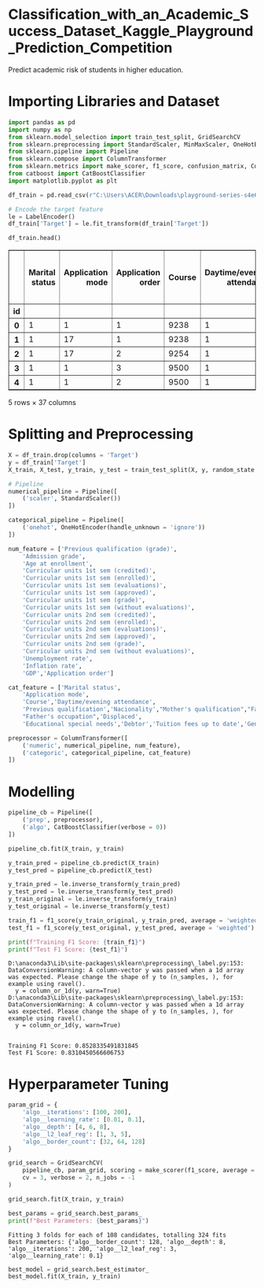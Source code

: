 # Classification_with_an_Academic_Success_Dataset_Kaggle_Playground_Prediction_Competition
Predict academic risk of students in higher education.


# Importing Libraries and Dataset


```python
import pandas as pd
import numpy as np
from sklearn.model_selection import train_test_split, GridSearchCV
from sklearn.preprocessing import StandardScaler, MinMaxScaler, OneHotEncoder, LabelEncoder
from sklearn.pipeline import Pipeline
from sklearn.compose import ColumnTransformer
from sklearn.metrics import make_scorer, f1_score, confusion_matrix, ConfusionMatrixDisplay
from catboost import CatBoostClassifier
import matplotlib.pyplot as plt
```


```python
df_train = pd.read_csv(r"C:\Users\ACER\Downloads\playground-series-s4e6\train.csv", index_col='id')
```


```python
# Encode the target feature
le = LabelEncoder()
df_train['Target'] = le.fit_transform(df_train['Target'])
```


```python
df_train.head()
```




<div>
<style scoped>
    .dataframe tbody tr th:only-of-type {
        vertical-align: middle;
    }

    .dataframe tbody tr th {
        vertical-align: top;
    }

    .dataframe thead th {
        text-align: right;
    }
</style>
<table border="1" class="dataframe">
  <thead>
    <tr style="text-align: right;">
      <th></th>
      <th>Marital status</th>
      <th>Application mode</th>
      <th>Application order</th>
      <th>Course</th>
      <th>Daytime/evening attendance</th>
      <th>Previous qualification</th>
      <th>Previous qualification (grade)</th>
      <th>Nacionality</th>
      <th>Mother's qualification</th>
      <th>Father's qualification</th>
      <th>...</th>
      <th>Curricular units 2nd sem (credited)</th>
      <th>Curricular units 2nd sem (enrolled)</th>
      <th>Curricular units 2nd sem (evaluations)</th>
      <th>Curricular units 2nd sem (approved)</th>
      <th>Curricular units 2nd sem (grade)</th>
      <th>Curricular units 2nd sem (without evaluations)</th>
      <th>Unemployment rate</th>
      <th>Inflation rate</th>
      <th>GDP</th>
      <th>Target</th>
    </tr>
    <tr>
      <th>id</th>
      <th></th>
      <th></th>
      <th></th>
      <th></th>
      <th></th>
      <th></th>
      <th></th>
      <th></th>
      <th></th>
      <th></th>
      <th></th>
      <th></th>
      <th></th>
      <th></th>
      <th></th>
      <th></th>
      <th></th>
      <th></th>
      <th></th>
      <th></th>
      <th></th>
    </tr>
  </thead>
  <tbody>
    <tr>
      <th>0</th>
      <td>1</td>
      <td>1</td>
      <td>1</td>
      <td>9238</td>
      <td>1</td>
      <td>1</td>
      <td>126.0</td>
      <td>1</td>
      <td>1</td>
      <td>19</td>
      <td>...</td>
      <td>0</td>
      <td>6</td>
      <td>7</td>
      <td>6</td>
      <td>12.428571</td>
      <td>0</td>
      <td>11.1</td>
      <td>0.6</td>
      <td>2.02</td>
      <td>2</td>
    </tr>
    <tr>
      <th>1</th>
      <td>1</td>
      <td>17</td>
      <td>1</td>
      <td>9238</td>
      <td>1</td>
      <td>1</td>
      <td>125.0</td>
      <td>1</td>
      <td>19</td>
      <td>19</td>
      <td>...</td>
      <td>0</td>
      <td>6</td>
      <td>9</td>
      <td>0</td>
      <td>0.000000</td>
      <td>0</td>
      <td>11.1</td>
      <td>0.6</td>
      <td>2.02</td>
      <td>0</td>
    </tr>
    <tr>
      <th>2</th>
      <td>1</td>
      <td>17</td>
      <td>2</td>
      <td>9254</td>
      <td>1</td>
      <td>1</td>
      <td>137.0</td>
      <td>1</td>
      <td>3</td>
      <td>19</td>
      <td>...</td>
      <td>0</td>
      <td>6</td>
      <td>0</td>
      <td>0</td>
      <td>0.000000</td>
      <td>0</td>
      <td>16.2</td>
      <td>0.3</td>
      <td>-0.92</td>
      <td>0</td>
    </tr>
    <tr>
      <th>3</th>
      <td>1</td>
      <td>1</td>
      <td>3</td>
      <td>9500</td>
      <td>1</td>
      <td>1</td>
      <td>131.0</td>
      <td>1</td>
      <td>19</td>
      <td>3</td>
      <td>...</td>
      <td>0</td>
      <td>8</td>
      <td>11</td>
      <td>7</td>
      <td>12.820000</td>
      <td>0</td>
      <td>11.1</td>
      <td>0.6</td>
      <td>2.02</td>
      <td>1</td>
    </tr>
    <tr>
      <th>4</th>
      <td>1</td>
      <td>1</td>
      <td>2</td>
      <td>9500</td>
      <td>1</td>
      <td>1</td>
      <td>132.0</td>
      <td>1</td>
      <td>19</td>
      <td>37</td>
      <td>...</td>
      <td>0</td>
      <td>7</td>
      <td>12</td>
      <td>6</td>
      <td>12.933333</td>
      <td>0</td>
      <td>7.6</td>
      <td>2.6</td>
      <td>0.32</td>
      <td>2</td>
    </tr>
  </tbody>
</table>
<p>5 rows × 37 columns</p>
</div>



# Splitting and Preprocessing


```python
X = df_train.drop(columns = 'Target')
y = df_train['Target']
X_train, X_test, y_train, y_test = train_test_split(X, y, random_state = 42, stratify = y, test_size = 0.2)
```


```python
# Pipeline
numerical_pipeline = Pipeline([
    ('scaler', StandardScaler())
])

categorical_pipeline = Pipeline([
    ('onehot', OneHotEncoder(handle_unknown = 'ignore'))
])

num_feature = ['Previous qualification (grade)',
    'Admission grade',
    'Age at enrollment',
    'Curricular units 1st sem (credited)',
    'Curricular units 1st sem (enrolled)',
    'Curricular units 1st sem (evaluations)',
    'Curricular units 1st sem (approved)',
    'Curricular units 1st sem (grade)',
    'Curricular units 1st sem (without evaluations)',
    'Curricular units 2nd sem (credited)',
    'Curricular units 2nd sem (enrolled)',
    'Curricular units 2nd sem (evaluations)',
    'Curricular units 2nd sem (approved)',
    'Curricular units 2nd sem (grade)',
    'Curricular units 2nd sem (without evaluations)',
    'Unemployment rate',
    'Inflation rate',
    'GDP','Application order']

cat_feature = ['Marital status',
    'Application mode',
    'Course','Daytime/evening attendance',
    'Previous qualification','Nacionality',"Mother's qualification","Father's qualification","Mother's occupation",
    "Father's occupation",'Displaced',
    'Educational special needs','Debtor','Tuition fees up to date','Gender','Scholarship holder','International']

preprocessor = ColumnTransformer([
    ('numeric', numerical_pipeline, num_feature),
    ('categoric', categorical_pipeline, cat_feature)
])
```

# Modelling


```python
pipeline_cb = Pipeline([
    ('prep', preprocessor),
    ('algo', CatBoostClassifier(verbose = 0))
])
```


```python
pipeline_cb.fit(X_train, y_train)

y_train_pred = pipeline_cb.predict(X_train)
y_test_pred = pipeline_cb.predict(X_test)

y_train_pred = le.inverse_transform(y_train_pred)
y_test_pred = le.inverse_transform(y_test_pred)
y_train_original = le.inverse_transform(y_train)
y_test_original = le.inverse_transform(y_test)

train_f1 = f1_score(y_train_original, y_train_pred, average = 'weighted')
test_f1 = f1_score(y_test_original, y_test_pred, average = 'weighted')

print(f"Training F1 Score: {train_f1}")
print(f"Test F1 Score: {test_f1}")
```

    D:\anaconda3\Lib\site-packages\sklearn\preprocessing\_label.py:153: DataConversionWarning: A column-vector y was passed when a 1d array was expected. Please change the shape of y to (n_samples, ), for example using ravel().
      y = column_or_1d(y, warn=True)
    D:\anaconda3\Lib\site-packages\sklearn\preprocessing\_label.py:153: DataConversionWarning: A column-vector y was passed when a 1d array was expected. Please change the shape of y to (n_samples, ), for example using ravel().
      y = column_or_1d(y, warn=True)
    

    Training F1 Score: 0.8528335491831845
    Test F1 Score: 0.8310450566606753
    

# Hyperparameter Tuning


```python
param_grid = {
    'algo__iterations': [100, 200],
    'algo__learning_rate': [0.01, 0.1],
    'algo__depth': [4, 6, 8],
    'algo__l2_leaf_reg': [1, 3, 5],
    'algo__border_count': [32, 64, 128]
}
```


```python
grid_search = GridSearchCV(
    pipeline_cb, param_grid, scoring = make_scorer(f1_score, average = 'weighted'),
    cv = 3, verbose = 2, n_jobs = -1
)

grid_search.fit(X_train, y_train)

best_params = grid_search.best_params_
print(f"Best Parameters: {best_params}")
```

    Fitting 3 folds for each of 108 candidates, totalling 324 fits
    Best Parameters: {'algo__border_count': 128, 'algo__depth': 8, 'algo__iterations': 200, 'algo__l2_leaf_reg': 3, 'algo__learning_rate': 0.1}
    


```python
best_model = grid_search.best_estimator_
best_model.fit(X_train, y_train)
```




<style>#sk-container-id-1 {
  /* Definition of color scheme common for light and dark mode */
  --sklearn-color-text: black;
  --sklearn-color-line: gray;
  /* Definition of color scheme for unfitted estimators */
  --sklearn-color-unfitted-level-0: #fff5e6;
  --sklearn-color-unfitted-level-1: #f6e4d2;
  --sklearn-color-unfitted-level-2: #ffe0b3;
  --sklearn-color-unfitted-level-3: chocolate;
  /* Definition of color scheme for fitted estimators */
  --sklearn-color-fitted-level-0: #f0f8ff;
  --sklearn-color-fitted-level-1: #d4ebff;
  --sklearn-color-fitted-level-2: #b3dbfd;
  --sklearn-color-fitted-level-3: cornflowerblue;

  /* Specific color for light theme */
  --sklearn-color-text-on-default-background: var(--sg-text-color, var(--theme-code-foreground, var(--jp-content-font-color1, black)));
  --sklearn-color-background: var(--sg-background-color, var(--theme-background, var(--jp-layout-color0, white)));
  --sklearn-color-border-box: var(--sg-text-color, var(--theme-code-foreground, var(--jp-content-font-color1, black)));
  --sklearn-color-icon: #696969;

  @media (prefers-color-scheme: dark) {
    /* Redefinition of color scheme for dark theme */
    --sklearn-color-text-on-default-background: var(--sg-text-color, var(--theme-code-foreground, var(--jp-content-font-color1, white)));
    --sklearn-color-background: var(--sg-background-color, var(--theme-background, var(--jp-layout-color0, #111)));
    --sklearn-color-border-box: var(--sg-text-color, var(--theme-code-foreground, var(--jp-content-font-color1, white)));
    --sklearn-color-icon: #878787;
  }
}

#sk-container-id-1 {
  color: var(--sklearn-color-text);
}

#sk-container-id-1 pre {
  padding: 0;
}

#sk-container-id-1 input.sk-hidden--visually {
  border: 0;
  clip: rect(1px 1px 1px 1px);
  clip: rect(1px, 1px, 1px, 1px);
  height: 1px;
  margin: -1px;
  overflow: hidden;
  padding: 0;
  position: absolute;
  width: 1px;
}

#sk-container-id-1 div.sk-dashed-wrapped {
  border: 1px dashed var(--sklearn-color-line);
  margin: 0 0.4em 0.5em 0.4em;
  box-sizing: border-box;
  padding-bottom: 0.4em;
  background-color: var(--sklearn-color-background);
}

#sk-container-id-1 div.sk-container {
  /* jupyter's `normalize.less` sets `[hidden] { display: none; }`
     but bootstrap.min.css set `[hidden] { display: none !important; }`
     so we also need the `!important` here to be able to override the
     default hidden behavior on the sphinx rendered scikit-learn.org.
     See: https://github.com/scikit-learn/scikit-learn/issues/21755 */
  display: inline-block !important;
  position: relative;
}

#sk-container-id-1 div.sk-text-repr-fallback {
  display: none;
}

div.sk-parallel-item,
div.sk-serial,
div.sk-item {
  /* draw centered vertical line to link estimators */
  background-image: linear-gradient(var(--sklearn-color-text-on-default-background), var(--sklearn-color-text-on-default-background));
  background-size: 2px 100%;
  background-repeat: no-repeat;
  background-position: center center;
}

/* Parallel-specific style estimator block */

#sk-container-id-1 div.sk-parallel-item::after {
  content: "";
  width: 100%;
  border-bottom: 2px solid var(--sklearn-color-text-on-default-background);
  flex-grow: 1;
}

#sk-container-id-1 div.sk-parallel {
  display: flex;
  align-items: stretch;
  justify-content: center;
  background-color: var(--sklearn-color-background);
  position: relative;
}

#sk-container-id-1 div.sk-parallel-item {
  display: flex;
  flex-direction: column;
}

#sk-container-id-1 div.sk-parallel-item:first-child::after {
  align-self: flex-end;
  width: 50%;
}

#sk-container-id-1 div.sk-parallel-item:last-child::after {
  align-self: flex-start;
  width: 50%;
}

#sk-container-id-1 div.sk-parallel-item:only-child::after {
  width: 0;
}

/* Serial-specific style estimator block */

#sk-container-id-1 div.sk-serial {
  display: flex;
  flex-direction: column;
  align-items: center;
  background-color: var(--sklearn-color-background);
  padding-right: 1em;
  padding-left: 1em;
}


/* Toggleable style: style used for estimator/Pipeline/ColumnTransformer box that is
clickable and can be expanded/collapsed.
- Pipeline and ColumnTransformer use this feature and define the default style
- Estimators will overwrite some part of the style using the `sk-estimator` class
*/

/* Pipeline and ColumnTransformer style (default) */

#sk-container-id-1 div.sk-toggleable {
  /* Default theme specific background. It is overwritten whether we have a
  specific estimator or a Pipeline/ColumnTransformer */
  background-color: var(--sklearn-color-background);
}

/* Toggleable label */
#sk-container-id-1 label.sk-toggleable__label {
  cursor: pointer;
  display: block;
  width: 100%;
  margin-bottom: 0;
  padding: 0.5em;
  box-sizing: border-box;
  text-align: center;
}

#sk-container-id-1 label.sk-toggleable__label-arrow:before {
  /* Arrow on the left of the label */
  content: "▸";
  float: left;
  margin-right: 0.25em;
  color: var(--sklearn-color-icon);
}

#sk-container-id-1 label.sk-toggleable__label-arrow:hover:before {
  color: var(--sklearn-color-text);
}

/* Toggleable content - dropdown */

#sk-container-id-1 div.sk-toggleable__content {
  max-height: 0;
  max-width: 0;
  overflow: hidden;
  text-align: left;
  /* unfitted */
  background-color: var(--sklearn-color-unfitted-level-0);
}

#sk-container-id-1 div.sk-toggleable__content.fitted {
  /* fitted */
  background-color: var(--sklearn-color-fitted-level-0);
}

#sk-container-id-1 div.sk-toggleable__content pre {
  margin: 0.2em;
  border-radius: 0.25em;
  color: var(--sklearn-color-text);
  /* unfitted */
  background-color: var(--sklearn-color-unfitted-level-0);
}

#sk-container-id-1 div.sk-toggleable__content.fitted pre {
  /* unfitted */
  background-color: var(--sklearn-color-fitted-level-0);
}

#sk-container-id-1 input.sk-toggleable__control:checked~div.sk-toggleable__content {
  /* Expand drop-down */
  max-height: 200px;
  max-width: 100%;
  overflow: auto;
}

#sk-container-id-1 input.sk-toggleable__control:checked~label.sk-toggleable__label-arrow:before {
  content: "▾";
}

/* Pipeline/ColumnTransformer-specific style */

#sk-container-id-1 div.sk-label input.sk-toggleable__control:checked~label.sk-toggleable__label {
  color: var(--sklearn-color-text);
  background-color: var(--sklearn-color-unfitted-level-2);
}

#sk-container-id-1 div.sk-label.fitted input.sk-toggleable__control:checked~label.sk-toggleable__label {
  background-color: var(--sklearn-color-fitted-level-2);
}

/* Estimator-specific style */

/* Colorize estimator box */
#sk-container-id-1 div.sk-estimator input.sk-toggleable__control:checked~label.sk-toggleable__label {
  /* unfitted */
  background-color: var(--sklearn-color-unfitted-level-2);
}

#sk-container-id-1 div.sk-estimator.fitted input.sk-toggleable__control:checked~label.sk-toggleable__label {
  /* fitted */
  background-color: var(--sklearn-color-fitted-level-2);
}

#sk-container-id-1 div.sk-label label.sk-toggleable__label,
#sk-container-id-1 div.sk-label label {
  /* The background is the default theme color */
  color: var(--sklearn-color-text-on-default-background);
}

/* On hover, darken the color of the background */
#sk-container-id-1 div.sk-label:hover label.sk-toggleable__label {
  color: var(--sklearn-color-text);
  background-color: var(--sklearn-color-unfitted-level-2);
}

/* Label box, darken color on hover, fitted */
#sk-container-id-1 div.sk-label.fitted:hover label.sk-toggleable__label.fitted {
  color: var(--sklearn-color-text);
  background-color: var(--sklearn-color-fitted-level-2);
}

/* Estimator label */

#sk-container-id-1 div.sk-label label {
  font-family: monospace;
  font-weight: bold;
  display: inline-block;
  line-height: 1.2em;
}

#sk-container-id-1 div.sk-label-container {
  text-align: center;
}

/* Estimator-specific */
#sk-container-id-1 div.sk-estimator {
  font-family: monospace;
  border: 1px dotted var(--sklearn-color-border-box);
  border-radius: 0.25em;
  box-sizing: border-box;
  margin-bottom: 0.5em;
  /* unfitted */
  background-color: var(--sklearn-color-unfitted-level-0);
}

#sk-container-id-1 div.sk-estimator.fitted {
  /* fitted */
  background-color: var(--sklearn-color-fitted-level-0);
}

/* on hover */
#sk-container-id-1 div.sk-estimator:hover {
  /* unfitted */
  background-color: var(--sklearn-color-unfitted-level-2);
}

#sk-container-id-1 div.sk-estimator.fitted:hover {
  /* fitted */
  background-color: var(--sklearn-color-fitted-level-2);
}

/* Specification for estimator info (e.g. "i" and "?") */

/* Common style for "i" and "?" */

.sk-estimator-doc-link,
a:link.sk-estimator-doc-link,
a:visited.sk-estimator-doc-link {
  float: right;
  font-size: smaller;
  line-height: 1em;
  font-family: monospace;
  background-color: var(--sklearn-color-background);
  border-radius: 1em;
  height: 1em;
  width: 1em;
  text-decoration: none !important;
  margin-left: 1ex;
  /* unfitted */
  border: var(--sklearn-color-unfitted-level-1) 1pt solid;
  color: var(--sklearn-color-unfitted-level-1);
}

.sk-estimator-doc-link.fitted,
a:link.sk-estimator-doc-link.fitted,
a:visited.sk-estimator-doc-link.fitted {
  /* fitted */
  border: var(--sklearn-color-fitted-level-1) 1pt solid;
  color: var(--sklearn-color-fitted-level-1);
}

/* On hover */
div.sk-estimator:hover .sk-estimator-doc-link:hover,
.sk-estimator-doc-link:hover,
div.sk-label-container:hover .sk-estimator-doc-link:hover,
.sk-estimator-doc-link:hover {
  /* unfitted */
  background-color: var(--sklearn-color-unfitted-level-3);
  color: var(--sklearn-color-background);
  text-decoration: none;
}

div.sk-estimator.fitted:hover .sk-estimator-doc-link.fitted:hover,
.sk-estimator-doc-link.fitted:hover,
div.sk-label-container:hover .sk-estimator-doc-link.fitted:hover,
.sk-estimator-doc-link.fitted:hover {
  /* fitted */
  background-color: var(--sklearn-color-fitted-level-3);
  color: var(--sklearn-color-background);
  text-decoration: none;
}

/* Span, style for the box shown on hovering the info icon */
.sk-estimator-doc-link span {
  display: none;
  z-index: 9999;
  position: relative;
  font-weight: normal;
  right: .2ex;
  padding: .5ex;
  margin: .5ex;
  width: min-content;
  min-width: 20ex;
  max-width: 50ex;
  color: var(--sklearn-color-text);
  box-shadow: 2pt 2pt 4pt #999;
  /* unfitted */
  background: var(--sklearn-color-unfitted-level-0);
  border: .5pt solid var(--sklearn-color-unfitted-level-3);
}

.sk-estimator-doc-link.fitted span {
  /* fitted */
  background: var(--sklearn-color-fitted-level-0);
  border: var(--sklearn-color-fitted-level-3);
}

.sk-estimator-doc-link:hover span {
  display: block;
}

/* "?"-specific style due to the `<a>` HTML tag */

#sk-container-id-1 a.estimator_doc_link {
  float: right;
  font-size: 1rem;
  line-height: 1em;
  font-family: monospace;
  background-color: var(--sklearn-color-background);
  border-radius: 1rem;
  height: 1rem;
  width: 1rem;
  text-decoration: none;
  /* unfitted */
  color: var(--sklearn-color-unfitted-level-1);
  border: var(--sklearn-color-unfitted-level-1) 1pt solid;
}

#sk-container-id-1 a.estimator_doc_link.fitted {
  /* fitted */
  border: var(--sklearn-color-fitted-level-1) 1pt solid;
  color: var(--sklearn-color-fitted-level-1);
}

/* On hover */
#sk-container-id-1 a.estimator_doc_link:hover {
  /* unfitted */
  background-color: var(--sklearn-color-unfitted-level-3);
  color: var(--sklearn-color-background);
  text-decoration: none;
}

#sk-container-id-1 a.estimator_doc_link.fitted:hover {
  /* fitted */
  background-color: var(--sklearn-color-fitted-level-3);
}
</style><div id="sk-container-id-1" class="sk-top-container"><div class="sk-text-repr-fallback"><pre>Pipeline(steps=[(&#x27;prep&#x27;,
                 ColumnTransformer(transformers=[(&#x27;numeric&#x27;,
                                                  Pipeline(steps=[(&#x27;scaler&#x27;,
                                                                   StandardScaler())]),
                                                  [&#x27;Previous qualification &#x27;
                                                   &#x27;(grade)&#x27;,
                                                   &#x27;Admission grade&#x27;,
                                                   &#x27;Age at enrollment&#x27;,
                                                   &#x27;Curricular units 1st sem &#x27;
                                                   &#x27;(credited)&#x27;,
                                                   &#x27;Curricular units 1st sem &#x27;
                                                   &#x27;(enrolled)&#x27;,
                                                   &#x27;Curricular units 1st sem &#x27;
                                                   &#x27;(evaluations)&#x27;,
                                                   &#x27;Curricular units 1st sem &#x27;
                                                   &#x27;(approved)&#x27;,
                                                   &#x27;Curricular units 1st se...
                                                   &#x27;Application mode&#x27;, &#x27;Course&#x27;,
                                                   &#x27;Daytime/evening attendance&#x27;,
                                                   &#x27;Previous qualification&#x27;,
                                                   &#x27;Nacionality&#x27;,
                                                   &quot;Mother&#x27;s qualification&quot;,
                                                   &quot;Father&#x27;s qualification&quot;,
                                                   &quot;Mother&#x27;s occupation&quot;,
                                                   &quot;Father&#x27;s occupation&quot;,
                                                   &#x27;Displaced&#x27;,
                                                   &#x27;Educational special needs&#x27;,
                                                   &#x27;Debtor&#x27;,
                                                   &#x27;Tuition fees up to date&#x27;,
                                                   &#x27;Gender&#x27;,
                                                   &#x27;Scholarship holder&#x27;,
                                                   &#x27;International&#x27;])])),
                (&#x27;algo&#x27;,
                 &lt;catboost.core.CatBoostClassifier object at 0x0000016E8E0A3750&gt;)])</pre><b>In a Jupyter environment, please rerun this cell to show the HTML representation or trust the notebook. <br />On GitHub, the HTML representation is unable to render, please try loading this page with nbviewer.org.</b></div><div class="sk-container" hidden><div class="sk-item sk-dashed-wrapped"><div class="sk-label-container"><div class="sk-label fitted sk-toggleable"><input class="sk-toggleable__control sk-hidden--visually" id="sk-estimator-id-1" type="checkbox" ><label for="sk-estimator-id-1" class="sk-toggleable__label fitted sk-toggleable__label-arrow fitted">&nbsp;&nbsp;Pipeline<a class="sk-estimator-doc-link fitted" rel="noreferrer" target="_blank" href="https://scikit-learn.org/1.5/modules/generated/sklearn.pipeline.Pipeline.html">?<span>Documentation for Pipeline</span></a><span class="sk-estimator-doc-link fitted">i<span>Fitted</span></span></label><div class="sk-toggleable__content fitted"><pre>Pipeline(steps=[(&#x27;prep&#x27;,
                 ColumnTransformer(transformers=[(&#x27;numeric&#x27;,
                                                  Pipeline(steps=[(&#x27;scaler&#x27;,
                                                                   StandardScaler())]),
                                                  [&#x27;Previous qualification &#x27;
                                                   &#x27;(grade)&#x27;,
                                                   &#x27;Admission grade&#x27;,
                                                   &#x27;Age at enrollment&#x27;,
                                                   &#x27;Curricular units 1st sem &#x27;
                                                   &#x27;(credited)&#x27;,
                                                   &#x27;Curricular units 1st sem &#x27;
                                                   &#x27;(enrolled)&#x27;,
                                                   &#x27;Curricular units 1st sem &#x27;
                                                   &#x27;(evaluations)&#x27;,
                                                   &#x27;Curricular units 1st sem &#x27;
                                                   &#x27;(approved)&#x27;,
                                                   &#x27;Curricular units 1st se...
                                                   &#x27;Application mode&#x27;, &#x27;Course&#x27;,
                                                   &#x27;Daytime/evening attendance&#x27;,
                                                   &#x27;Previous qualification&#x27;,
                                                   &#x27;Nacionality&#x27;,
                                                   &quot;Mother&#x27;s qualification&quot;,
                                                   &quot;Father&#x27;s qualification&quot;,
                                                   &quot;Mother&#x27;s occupation&quot;,
                                                   &quot;Father&#x27;s occupation&quot;,
                                                   &#x27;Displaced&#x27;,
                                                   &#x27;Educational special needs&#x27;,
                                                   &#x27;Debtor&#x27;,
                                                   &#x27;Tuition fees up to date&#x27;,
                                                   &#x27;Gender&#x27;,
                                                   &#x27;Scholarship holder&#x27;,
                                                   &#x27;International&#x27;])])),
                (&#x27;algo&#x27;,
                 &lt;catboost.core.CatBoostClassifier object at 0x0000016E8E0A3750&gt;)])</pre></div> </div></div><div class="sk-serial"><div class="sk-item sk-dashed-wrapped"><div class="sk-label-container"><div class="sk-label fitted sk-toggleable"><input class="sk-toggleable__control sk-hidden--visually" id="sk-estimator-id-2" type="checkbox" ><label for="sk-estimator-id-2" class="sk-toggleable__label fitted sk-toggleable__label-arrow fitted">&nbsp;prep: ColumnTransformer<a class="sk-estimator-doc-link fitted" rel="noreferrer" target="_blank" href="https://scikit-learn.org/1.5/modules/generated/sklearn.compose.ColumnTransformer.html">?<span>Documentation for prep: ColumnTransformer</span></a></label><div class="sk-toggleable__content fitted"><pre>ColumnTransformer(transformers=[(&#x27;numeric&#x27;,
                                 Pipeline(steps=[(&#x27;scaler&#x27;, StandardScaler())]),
                                 [&#x27;Previous qualification (grade)&#x27;,
                                  &#x27;Admission grade&#x27;, &#x27;Age at enrollment&#x27;,
                                  &#x27;Curricular units 1st sem (credited)&#x27;,
                                  &#x27;Curricular units 1st sem (enrolled)&#x27;,
                                  &#x27;Curricular units 1st sem (evaluations)&#x27;,
                                  &#x27;Curricular units 1st sem (approved)&#x27;,
                                  &#x27;Curricular units 1st sem (grade)&#x27;,
                                  &#x27;Curricular units 1st sem (w...
                                                  OneHotEncoder(handle_unknown=&#x27;ignore&#x27;))]),
                                 [&#x27;Marital status&#x27;, &#x27;Application mode&#x27;,
                                  &#x27;Course&#x27;, &#x27;Daytime/evening attendance&#x27;,
                                  &#x27;Previous qualification&#x27;, &#x27;Nacionality&#x27;,
                                  &quot;Mother&#x27;s qualification&quot;,
                                  &quot;Father&#x27;s qualification&quot;,
                                  &quot;Mother&#x27;s occupation&quot;, &quot;Father&#x27;s occupation&quot;,
                                  &#x27;Displaced&#x27;, &#x27;Educational special needs&#x27;,
                                  &#x27;Debtor&#x27;, &#x27;Tuition fees up to date&#x27;, &#x27;Gender&#x27;,
                                  &#x27;Scholarship holder&#x27;, &#x27;International&#x27;])])</pre></div> </div></div><div class="sk-parallel"><div class="sk-parallel-item"><div class="sk-item"><div class="sk-label-container"><div class="sk-label fitted sk-toggleable"><input class="sk-toggleable__control sk-hidden--visually" id="sk-estimator-id-3" type="checkbox" ><label for="sk-estimator-id-3" class="sk-toggleable__label fitted sk-toggleable__label-arrow fitted">numeric</label><div class="sk-toggleable__content fitted"><pre>[&#x27;Previous qualification (grade)&#x27;, &#x27;Admission grade&#x27;, &#x27;Age at enrollment&#x27;, &#x27;Curricular units 1st sem (credited)&#x27;, &#x27;Curricular units 1st sem (enrolled)&#x27;, &#x27;Curricular units 1st sem (evaluations)&#x27;, &#x27;Curricular units 1st sem (approved)&#x27;, &#x27;Curricular units 1st sem (grade)&#x27;, &#x27;Curricular units 1st sem (without evaluations)&#x27;, &#x27;Curricular units 2nd sem (credited)&#x27;, &#x27;Curricular units 2nd sem (enrolled)&#x27;, &#x27;Curricular units 2nd sem (evaluations)&#x27;, &#x27;Curricular units 2nd sem (approved)&#x27;, &#x27;Curricular units 2nd sem (grade)&#x27;, &#x27;Curricular units 2nd sem (without evaluations)&#x27;, &#x27;Unemployment rate&#x27;, &#x27;Inflation rate&#x27;, &#x27;GDP&#x27;, &#x27;Application order&#x27;]</pre></div> </div></div><div class="sk-serial"><div class="sk-item"><div class="sk-serial"><div class="sk-item"><div class="sk-estimator fitted sk-toggleable"><input class="sk-toggleable__control sk-hidden--visually" id="sk-estimator-id-4" type="checkbox" ><label for="sk-estimator-id-4" class="sk-toggleable__label fitted sk-toggleable__label-arrow fitted">&nbsp;StandardScaler<a class="sk-estimator-doc-link fitted" rel="noreferrer" target="_blank" href="https://scikit-learn.org/1.5/modules/generated/sklearn.preprocessing.StandardScaler.html">?<span>Documentation for StandardScaler</span></a></label><div class="sk-toggleable__content fitted"><pre>StandardScaler()</pre></div> </div></div></div></div></div></div></div><div class="sk-parallel-item"><div class="sk-item"><div class="sk-label-container"><div class="sk-label fitted sk-toggleable"><input class="sk-toggleable__control sk-hidden--visually" id="sk-estimator-id-5" type="checkbox" ><label for="sk-estimator-id-5" class="sk-toggleable__label fitted sk-toggleable__label-arrow fitted">categoric</label><div class="sk-toggleable__content fitted"><pre>[&#x27;Marital status&#x27;, &#x27;Application mode&#x27;, &#x27;Course&#x27;, &#x27;Daytime/evening attendance&#x27;, &#x27;Previous qualification&#x27;, &#x27;Nacionality&#x27;, &quot;Mother&#x27;s qualification&quot;, &quot;Father&#x27;s qualification&quot;, &quot;Mother&#x27;s occupation&quot;, &quot;Father&#x27;s occupation&quot;, &#x27;Displaced&#x27;, &#x27;Educational special needs&#x27;, &#x27;Debtor&#x27;, &#x27;Tuition fees up to date&#x27;, &#x27;Gender&#x27;, &#x27;Scholarship holder&#x27;, &#x27;International&#x27;]</pre></div> </div></div><div class="sk-serial"><div class="sk-item"><div class="sk-serial"><div class="sk-item"><div class="sk-estimator fitted sk-toggleable"><input class="sk-toggleable__control sk-hidden--visually" id="sk-estimator-id-6" type="checkbox" ><label for="sk-estimator-id-6" class="sk-toggleable__label fitted sk-toggleable__label-arrow fitted">&nbsp;OneHotEncoder<a class="sk-estimator-doc-link fitted" rel="noreferrer" target="_blank" href="https://scikit-learn.org/1.5/modules/generated/sklearn.preprocessing.OneHotEncoder.html">?<span>Documentation for OneHotEncoder</span></a></label><div class="sk-toggleable__content fitted"><pre>OneHotEncoder(handle_unknown=&#x27;ignore&#x27;)</pre></div> </div></div></div></div></div></div></div></div></div><div class="sk-item"><div class="sk-estimator fitted sk-toggleable"><input class="sk-toggleable__control sk-hidden--visually" id="sk-estimator-id-7" type="checkbox" ><label for="sk-estimator-id-7" class="sk-toggleable__label fitted sk-toggleable__label-arrow fitted">CatBoostClassifier</label><div class="sk-toggleable__content fitted"><pre>&lt;catboost.core.CatBoostClassifier object at 0x0000016E8E0A3750&gt;</pre></div> </div></div></div></div></div></div>




```python
y_train_pred_best = best_model.predict(X_train)
y_test_pred_best = best_model.predict(X_test)

y_train_pred_best = le.inverse_transform(y_train_pred_best)
y_test_pred_best = le.inverse_transform(y_test_pred_best)
y_train_original_best = le.inverse_transform(y_train)
y_test_original_best = le.inverse_transform(y_test)

train_f1_best = f1_score(y_train_original_best, y_train_pred_best, average = 'weighted')
test_f1_best = f1_score(y_test_original_best, y_test_pred_best, average = 'weighted')

print(f"Tuned Training F1 Score: {train_f1_best}")
print(f"Tuned Test F1 Score: {test_f1_best}")
```

    D:\anaconda3\Lib\site-packages\sklearn\preprocessing\_label.py:153: DataConversionWarning: A column-vector y was passed when a 1d array was expected. Please change the shape of y to (n_samples, ), for example using ravel().
      y = column_or_1d(y, warn=True)
    D:\anaconda3\Lib\site-packages\sklearn\preprocessing\_label.py:153: DataConversionWarning: A column-vector y was passed when a 1d array was expected. Please change the shape of y to (n_samples, ), for example using ravel().
      y = column_or_1d(y, warn=True)
    

    Tuned Training F1 Score: 0.8406813717854638
    Tuned Test F1 Score: 0.82881330555337
    

# Evaluation


```python
# Confusion matrix for the best model
cm = confusion_matrix(y_test_original_best, y_test_pred_best)
disp = ConfusionMatrixDisplay(confusion_matrix=cm, display_labels=le.classes_)
disp.plot(cmap=plt.cm.Blues)
plt.show()
```


    
![png](output_17_0.png)
    


# Apply to New Dataset


```python
df_test = pd.read_csv(r"C:\Users\ACER\Downloads\playground-series-s4e6\test.csv", index_col = 'id')
df_test
```




<div>
<style scoped>
    .dataframe tbody tr th:only-of-type {
        vertical-align: middle;
    }

    .dataframe tbody tr th {
        vertical-align: top;
    }

    .dataframe thead th {
        text-align: right;
    }
</style>
<table border="1" class="dataframe">
  <thead>
    <tr style="text-align: right;">
      <th></th>
      <th>Marital status</th>
      <th>Application mode</th>
      <th>Application order</th>
      <th>Course</th>
      <th>Daytime/evening attendance</th>
      <th>Previous qualification</th>
      <th>Previous qualification (grade)</th>
      <th>Nacionality</th>
      <th>Mother's qualification</th>
      <th>Father's qualification</th>
      <th>...</th>
      <th>Curricular units 1st sem (without evaluations)</th>
      <th>Curricular units 2nd sem (credited)</th>
      <th>Curricular units 2nd sem (enrolled)</th>
      <th>Curricular units 2nd sem (evaluations)</th>
      <th>Curricular units 2nd sem (approved)</th>
      <th>Curricular units 2nd sem (grade)</th>
      <th>Curricular units 2nd sem (without evaluations)</th>
      <th>Unemployment rate</th>
      <th>Inflation rate</th>
      <th>GDP</th>
    </tr>
    <tr>
      <th>id</th>
      <th></th>
      <th></th>
      <th></th>
      <th></th>
      <th></th>
      <th></th>
      <th></th>
      <th></th>
      <th></th>
      <th></th>
      <th></th>
      <th></th>
      <th></th>
      <th></th>
      <th></th>
      <th></th>
      <th></th>
      <th></th>
      <th></th>
      <th></th>
      <th></th>
    </tr>
  </thead>
  <tbody>
    <tr>
      <th>76518</th>
      <td>1</td>
      <td>1</td>
      <td>1</td>
      <td>9500</td>
      <td>1</td>
      <td>1</td>
      <td>141.0</td>
      <td>1</td>
      <td>3</td>
      <td>1</td>
      <td>...</td>
      <td>0</td>
      <td>0</td>
      <td>8</td>
      <td>0</td>
      <td>0</td>
      <td>0.000000</td>
      <td>0</td>
      <td>13.9</td>
      <td>-0.3</td>
      <td>0.79</td>
    </tr>
    <tr>
      <th>76519</th>
      <td>1</td>
      <td>1</td>
      <td>1</td>
      <td>9238</td>
      <td>1</td>
      <td>1</td>
      <td>128.0</td>
      <td>1</td>
      <td>1</td>
      <td>19</td>
      <td>...</td>
      <td>0</td>
      <td>0</td>
      <td>6</td>
      <td>6</td>
      <td>6</td>
      <td>13.500000</td>
      <td>0</td>
      <td>11.1</td>
      <td>0.6</td>
      <td>2.02</td>
    </tr>
    <tr>
      <th>76520</th>
      <td>1</td>
      <td>1</td>
      <td>1</td>
      <td>9238</td>
      <td>1</td>
      <td>1</td>
      <td>118.0</td>
      <td>1</td>
      <td>1</td>
      <td>19</td>
      <td>...</td>
      <td>0</td>
      <td>0</td>
      <td>6</td>
      <td>11</td>
      <td>5</td>
      <td>11.000000</td>
      <td>0</td>
      <td>15.5</td>
      <td>2.8</td>
      <td>-4.06</td>
    </tr>
    <tr>
      <th>76521</th>
      <td>1</td>
      <td>44</td>
      <td>1</td>
      <td>9147</td>
      <td>1</td>
      <td>39</td>
      <td>130.0</td>
      <td>1</td>
      <td>1</td>
      <td>19</td>
      <td>...</td>
      <td>0</td>
      <td>3</td>
      <td>8</td>
      <td>14</td>
      <td>5</td>
      <td>11.000000</td>
      <td>0</td>
      <td>8.9</td>
      <td>1.4</td>
      <td>3.51</td>
    </tr>
    <tr>
      <th>76522</th>
      <td>1</td>
      <td>39</td>
      <td>1</td>
      <td>9670</td>
      <td>1</td>
      <td>1</td>
      <td>110.0</td>
      <td>1</td>
      <td>1</td>
      <td>37</td>
      <td>...</td>
      <td>0</td>
      <td>0</td>
      <td>6</td>
      <td>9</td>
      <td>4</td>
      <td>10.666667</td>
      <td>2</td>
      <td>7.6</td>
      <td>2.6</td>
      <td>0.32</td>
    </tr>
    <tr>
      <th>...</th>
      <td>...</td>
      <td>...</td>
      <td>...</td>
      <td>...</td>
      <td>...</td>
      <td>...</td>
      <td>...</td>
      <td>...</td>
      <td>...</td>
      <td>...</td>
      <td>...</td>
      <td>...</td>
      <td>...</td>
      <td>...</td>
      <td>...</td>
      <td>...</td>
      <td>...</td>
      <td>...</td>
      <td>...</td>
      <td>...</td>
      <td>...</td>
    </tr>
    <tr>
      <th>127525</th>
      <td>1</td>
      <td>1</td>
      <td>2</td>
      <td>171</td>
      <td>1</td>
      <td>1</td>
      <td>128.0</td>
      <td>1</td>
      <td>38</td>
      <td>37</td>
      <td>...</td>
      <td>0</td>
      <td>0</td>
      <td>0</td>
      <td>0</td>
      <td>0</td>
      <td>0.000000</td>
      <td>0</td>
      <td>15.5</td>
      <td>2.8</td>
      <td>-4.06</td>
    </tr>
    <tr>
      <th>127526</th>
      <td>2</td>
      <td>39</td>
      <td>1</td>
      <td>9119</td>
      <td>1</td>
      <td>19</td>
      <td>133.1</td>
      <td>1</td>
      <td>19</td>
      <td>37</td>
      <td>...</td>
      <td>0</td>
      <td>0</td>
      <td>5</td>
      <td>5</td>
      <td>0</td>
      <td>0.000000</td>
      <td>0</td>
      <td>9.4</td>
      <td>-0.8</td>
      <td>-3.12</td>
    </tr>
    <tr>
      <th>127527</th>
      <td>1</td>
      <td>1</td>
      <td>1</td>
      <td>171</td>
      <td>1</td>
      <td>1</td>
      <td>127.0</td>
      <td>1</td>
      <td>1</td>
      <td>1</td>
      <td>...</td>
      <td>0</td>
      <td>0</td>
      <td>0</td>
      <td>0</td>
      <td>0</td>
      <td>0.000000</td>
      <td>0</td>
      <td>15.5</td>
      <td>2.8</td>
      <td>-4.06</td>
    </tr>
    <tr>
      <th>127528</th>
      <td>1</td>
      <td>1</td>
      <td>3</td>
      <td>9773</td>
      <td>1</td>
      <td>1</td>
      <td>132.0</td>
      <td>1</td>
      <td>19</td>
      <td>19</td>
      <td>...</td>
      <td>0</td>
      <td>0</td>
      <td>6</td>
      <td>9</td>
      <td>3</td>
      <td>13.000000</td>
      <td>0</td>
      <td>7.6</td>
      <td>2.6</td>
      <td>0.32</td>
    </tr>
    <tr>
      <th>127529</th>
      <td>1</td>
      <td>1</td>
      <td>1</td>
      <td>171</td>
      <td>1</td>
      <td>1</td>
      <td>129.0</td>
      <td>1</td>
      <td>37</td>
      <td>38</td>
      <td>...</td>
      <td>0</td>
      <td>0</td>
      <td>0</td>
      <td>0</td>
      <td>0</td>
      <td>0.000000</td>
      <td>0</td>
      <td>7.6</td>
      <td>2.6</td>
      <td>0.32</td>
    </tr>
  </tbody>
</table>
<p>51012 rows × 36 columns</p>
</div>




```python
X_test_new = df_test.copy()
```


```python
X_test_new_transformed = best_model.named_steps['prep'].transform(X_test_new)
```


```python
new_predictions = best_model.named_steps['algo'].predict(X_test_new_transformed)
```


```python
new_predictions = le.inverse_transform(new_predictions)
```

    D:\anaconda3\Lib\site-packages\sklearn\preprocessing\_label.py:153: DataConversionWarning: A column-vector y was passed when a 1d array was expected. Please change the shape of y to (n_samples, ), for example using ravel().
      y = column_or_1d(y, warn=True)
    


```python
df_test['Target'] = new_predictions
results = df_test[['Target']].reset_index()
print(results)
```

               id    Target
    0       76518   Dropout
    1       76519  Graduate
    2       76520  Graduate
    3       76521  Graduate
    4       76522  Enrolled
    ...       ...       ...
    51007  127525   Dropout
    51008  127526   Dropout
    51009  127527   Dropout
    51010  127528   Dropout
    51011  127529   Dropout
    
    [51012 rows x 2 columns]
    


```python
results.to_csv(r"C:\Users\ACER\Downloads\Classification with an Academic Success Dataset (CatBoost Model).csv", index=False)
```


```python

```
